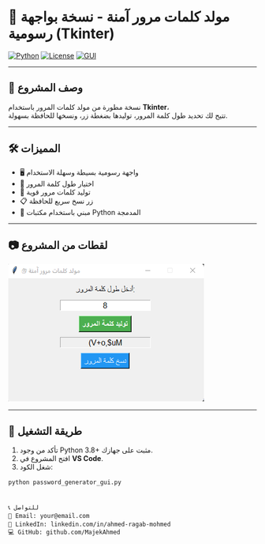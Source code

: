 # 🔐 مولد كلمات مرور آمنة - نسخة بواجهة رسومية (Tkinter)

[![Python](https://img.shields.io/badge/Python-3.8+-3776AB?logo=python&logoColor=white)](https://www.python.org/)
[![License](https://img.shields.io/badge/License-MIT-green)](LICENSE)
[![GUI](https://img.shields.io/badge/GUI-Tkinter-blue)](https://wiki.python.org/moin/TkInter)

---

## 📌 وصف المشروع

نسخة مطورة من مولد كلمات المرور باستخدام **Tkinter**،  
تتيح لك تحديد طول كلمة المرور، توليدها بضغطة زر، ونسخها للحافظة بسهولة.

---

## 🛠 المميزات

- 🖥 واجهة رسومية بسيطة وسهلة الاستخدام
- 📏 اختيار طول كلمة المرور
- 🔑 توليد كلمات مرور قوية
- 📋 زر نسخ سريع للحافظة
- 🐍 مبني باستخدام مكتبات Python المدمجة

---

## 📷 لقطات من المشروع

![App Preview](mages/password-generator-gui.png)

---

## 🚀 طريقة التشغيل

1. تأكد من وجود Python 3.8+ مثبت على جهازك.
2. افتح المشروع في **VS Code**.
3. شغل الكود:

```bash
python password_generator_gui.py


📞 للتواصل
📧 Email: your@email.com
💼 LinkedIn: linkedin.com/in/ahmed-ragab-mohmed
💻 GitHub: github.com/MajekAhmed

```


